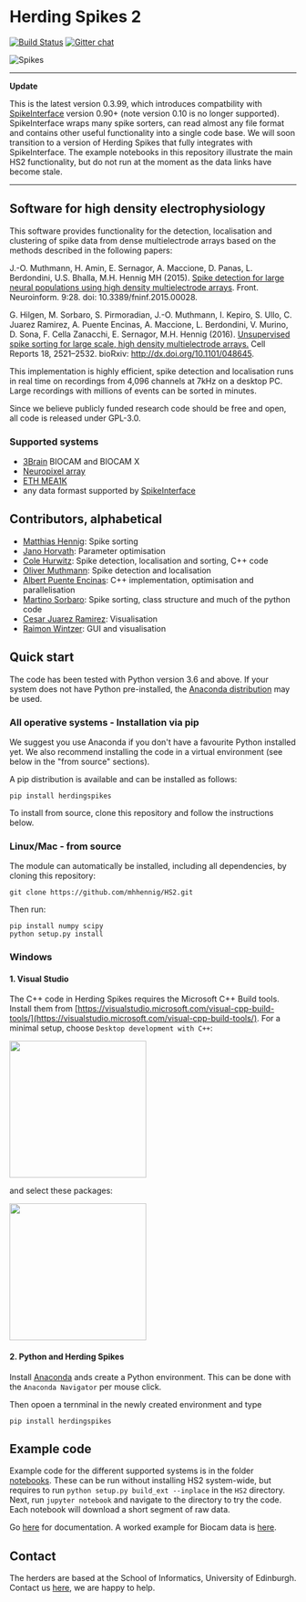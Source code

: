 # Herding Spikes 2

[![Build Status](https://travis-ci.org/mhhennig/HS2.svg?branch=master)](https://travis-ci.org/mhhennig/HS2)
[![Gitter chat](https://badges.gitter.im/HerdingSpikes.png)](https://gitter.im/HerdingSpikes)

![Spikes](documentation/pictures/spikes.png)

---
**Update**

This is the latest version 0.3.99, which introduces compatbility with [SpikeInterface](https://github.com/SpikeInterface/spikeinterface) version 0.90+ (note version 0.10 is no longer supported). SpikeInterface wraps many spike sorters, can read almost any file format and contains other useful functionality into a single code base. We will soon transition to a version of Herding Spikes that fully integrates with SpikeInterface. The example notebooks in this repository illustrate the main HS2 functionality, but do not run at the moment as the data links have become stale. 

---

## Software for high density electrophysiology

This software provides functionality for the detection, localisation and clustering of spike data from dense multielectrode arrays based on the methods described in the following papers:

J.-O. Muthmann, H. Amin, E. Sernagor, A. Maccione, D. Panas, L. Berdondini, U.S. Bhalla, M.H. Hennig MH (2015). [Spike detection for large neural populations using high density multielectrode arrays](http://journal.frontiersin.org/article/10.3389/fninf.2015.00028/abstract). Front. Neuroinform. 9:28. doi: 10.3389/fninf.2015.00028.

G. Hilgen, M. Sorbaro, S. Pirmoradian, J.-O. Muthmann, I. Kepiro, S. Ullo, C. Juarez Ramirez, A. Puente Encinas, A. Maccione, L. Berdondini, V. Murino, D. Sona, F. Cella Zanacchi, E. Sernagor, M.H. Hennig (2016). [Unsupervised spike sorting for large scale, high density multielectrode arrays.](http://www.cell.com/cell-reports/fulltext/S2211-1247(17)30236-X) Cell Reports 18, 2521–2532. bioRxiv: <http://dx.doi.org/10.1101/048645>.

This implementation is highly efficient, spike detection and localisation runs in real time on recordings from 4,096 channels at 7kHz on a desktop PC. Large recordings with millions of events can be sorted in minutes.

Since we believe publicly funded research code should be free and open, all code is released under GPL-3.0.

### Supported systems  <a name="systems"></a>

- [3Brain](http://3brain.com/) BIOCAM and BIOCAM X
- [Neuropixel array](https://www.ucl.ac.uk/neuropixels)
- [ETH MEA1K](https://www.bsse.ethz.ch/bel/research/cmos-microsystems/microelectrode-systems.html)
- any data formast supported by [SpikeInterface](https://github.com/SpikeInterface/spikeinterface)

## Contributors, alphabetical <a name="people"></a>

- [Matthias Hennig](http://homepages.inf.ed.ac.uk/mhennig/index.html): Spike sorting
- [Jano Horvath](https://github.com/JanoHorvath): Parameter optimisation
- [Cole Hurwitz](https://github.com/colehurwitz31): Spike detection, localisation and sorting, C++ code
- [Oliver Muthmann](mailto:ollimuh@googlemail.com): Spike detection and localisation
- [Albert Puente Encinas](https://github.com/albertpuente): C++ implementation, optimisation and parallelisation
- [Martino Sorbaro](http://martinosorb.github.io): Spike sorting, class structure and much of the python code
- [Cesar Juarez Ramirez](mailto:cesaripn2@gmail.com): Visualisation
- [Raimon Wintzer](https://github.com/lsIand): GUI and visualisation

## Quick start <a name="quickstart"></a>

The code has been tested with Python version 3.6 and above. If your system does not have Python pre-installed, the [Anaconda distribution](https://www.anaconda.com/download/) may be used.

### All operative systems - Installation via pip

We suggest you use Anaconda if you don't have a favourite Python installed yet. We also recommend installing the code in a virtual environment (see below in the "from source" sections).

A pip distribution is available and can be installed as follows:

    pip install herdingspikes

To install from source, clone this repository and follow the instructions below.

### Linux/Mac - from source

The module can automatically be installed, including all dependencies, by cloning this repository:

    git clone https://github.com/mhhennig/HS2.git
    
Then run:
    
    pip install numpy scipy
    python setup.py install

### Windows

#### 1. Visual Studio

The C++ code in Herding Spikes requires the Microsoft C++ Build tools. Install them from [https://visualstudio.microsoft.com/visual-cpp-build-tools/](https://visualstudio.microsoft.com/visual-cpp-build-tools/). For a minimal setup, choose ``Desktop development with C++``:

<img src="documentation/pictures/vs1.png" width="240" />

and select these packages:

<img src="documentation/pictures/vs2.png" width="240" />

#### 2. Python and Herding Spikes

Install [Anaconda](https://www.anaconda.com/download/#windows) ands create a Python environment. This can be done with the ``Anaconda Navigator`` per mouse click.

Then opoen a ternminal in the newly created environment and type

    pip install herdingspikes

## Example code

Example code for the different supported systems is in the folder [notebooks](notebooks). These can be run without installing HS2 system-wide, but requires to run ``python setup.py build_ext --inplace`` in the ``HS2`` directory. Next, run ``jupyter notebook`` and navigate to the directory to try the code. Each notebook will download a short segment of raw data.

Go [here](documentation) for documentation. A worked example for Biocam data is [here](documentation/biocam/BioCam-demo.md).

## Contact

The herders are based at the School of Informatics, University of Edinburgh. Contact us [here](http://homepages.inf.ed.ac.uk/mhennig/contact/), we are happy to help.   

